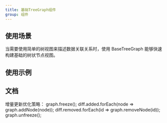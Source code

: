 ```yaml
---
title: 基础TreeGraph组件
group: 组件
---
```



## 使用场景

当需要使用简单的树视图来描述数据关联关系时，使用 BaseTreeGraph 能够快速构建基础的树状节点视图。

## 使用示例

<code src="./demos/basic/index.tsx"></code>
<code src="./demos/autoWidth/index.tsx"></code>
<code src="./demos/singleLineEllipsis/index.tsx"></code>

## 文档

<API id="BaseTreeGraph"></API>


增量更新优化策略：
graph.freeze();
diff.added.forEach(node => graph.addNode(node));
diff.removed.forEach(id => graph.removeNode(id));
graph.unfreeze();
